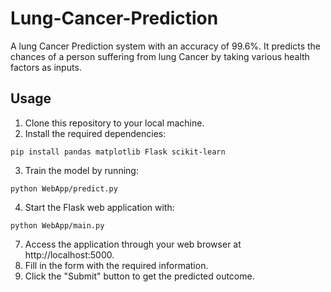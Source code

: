# Lung-Cancer-Prediction
A lung Cancer Prediction system with an accuracy of 99.6%. It predicts the chances of a person suffering from lung Cancer
by taking various health factors as inputs.

## Usage
1. Clone this repository to your local machine.
2. Install the required dependencies:
```
pip install pandas matplotlib Flask scikit-learn 
```
3. Train the model by running:
```
python WebApp/predict.py
```
4. Start the Flask web application with:
```
python WebApp/main.py
```
7. Access the application through your web browser at http://localhost:5000.
8. Fill in the form with the required information.
9. Click the "Submit" button to get the predicted outcome.


